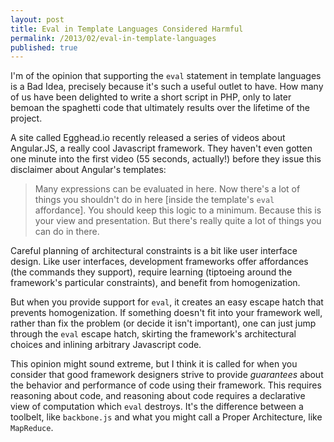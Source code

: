 ```yaml
---
layout: post
title: Eval in Template Languages Considered Harmful
permalink: /2013/02/eval-in-template-languages
published: true
---
```


I'm of the opinion that supporting the `eval` statement in template languages
is a Bad Idea, precisely because it's such a useful outlet to have. How many of
us have been delighted to write a short script in PHP, only to later bemoan the
spaghetti code that ultimately results over the lifetime of the project.

A site called Egghead.io recently released a series of videos about Angular.JS,
a really cool Javascript framework. They haven't even gotten one minute into
the first video (55 seconds, actually!) before they issue this disclaimer about
Angular's templates:

> Many expressions can be evaluated in here. Now there's a lot of things you
> shouldn't do in here [inside the template's `eval` affordance]. You should
> keep this logic to a minimum. Because this is your view and presentation. But
> there's really quite a lot of things you can do in there.

Careful planning of architectural constraints is a bit like user interface
design. Like user interfaces, development frameworks offer affordances (the
commands they support), require learning (tiptoeing around the framework's
particular constraints), and benefit from homogenization.

But when you provide support for `eval`, it creates an easy escape hatch that
prevents homogenization. If something doesn't fit into your framework well,
rather than fix the problem (or decide it isn't important), one can just jump
through the `eval` escape hatch, skirting the framework's architectural choices
and inlining arbitrary Javascript code.  

This opinion might sound extreme, but I think it is called for when you
consider that good framework designers strive to provide *guarantees* about the
behavior and performance of code using their framework. This requires reasoning
about code, and reasoning about code requires a declarative view of computation
which `eval` destroys. It's the difference between a toolbelt, like
`backbone.js` and what you might call a Proper Architecture, like `MapReduce`.
